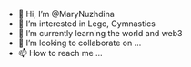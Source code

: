 - 👋 Hi, I’m @MaryNuzhdina
- 👀 I’m interested in Lego, Gymnastics
- 🌱 I’m currently learning the world and web3
- 💞️ I’m looking to collaborate on ...
- 📫 How to reach me ...

<!---
MaryNuzhdina/MaryNuzhdina is a ✨ special ✨ repository because its `README.md` (this file) appears on your GitHub profile.
You can click the Preview link to take a look at your changes.
--->
